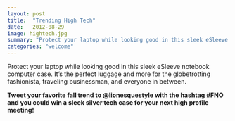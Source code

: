 ```yaml
---
layout: post
title:  "Trending High Tech"
date:   2012-08-29
image: hightech.jpg
summary: "Protect your laptop while looking good in this sleek eSleeve notebook computer case. It’s the perfect luggage and more for the globetrotting fashionista, traveling businessman, and everyone in between."
categories: "welcome"
---
```


Protect your laptop while looking good in this sleek eSleeve notebook computer case. It’s the perfect luggage and more for the globetrotting fashionista, traveling businessman, and everyone in between.

__Tweet your favorite fall trend to [@lionesquestyle][lionesque] with the hashtag #FNO and you could win a sleek silver tech case for your next high profile meeting!__

[lionesque]: http://twitter.com/lionesquestyle